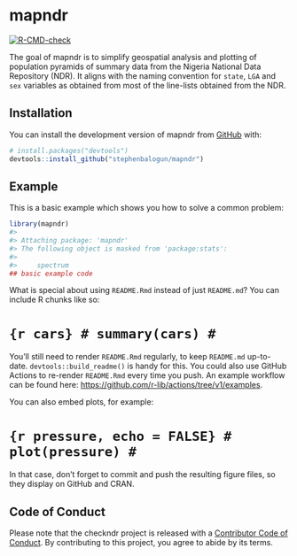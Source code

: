 
<!-- README.md is generated from README.Rmd. Please edit that file -->

# mapndr

<!-- badges: start -->

[![R-CMD-check](https://github.com/stephenbalogun/mapndr/actions/workflows/R-CMD-check.yaml/badge.svg)](https://github.com/stephenbalogun/mapndr/actions/workflows/R-CMD-check.yaml)
<!-- badges: end -->

The goal of mapndr is to simplify geospatial analysis and plotting of
population pyramids of summary data from the Nigeria National Data
Repository (NDR). It aligns with the naming convention for `state`,
`LGA` and `sex` variables as obtained from most of the line-lists
obtained from the NDR.

## Installation

You can install the development version of mapndr from
[GitHub](https://github.com/) with:

``` r
# install.packages("devtools")
devtools::install_github("stephenbalogun/mapndr")
```

## Example

This is a basic example which shows you how to solve a common problem:

``` r
library(mapndr)
#> 
#> Attaching package: 'mapndr'
#> The following object is masked from 'package:stats':
#> 
#>     spectrum
## basic example code
```

What is special about using `README.Rmd` instead of just `README.md`?
You can include R chunks like so:

# `{r cars} # summary(cars) #`

You’ll still need to render `README.Rmd` regularly, to keep `README.md`
up-to-date. `devtools::build_readme()` is handy for this. You could also
use GitHub Actions to re-render `README.Rmd` every time you push. An
example workflow can be found here:
<https://github.com/r-lib/actions/tree/v1/examples>.

You can also embed plots, for example:

# `{r pressure, echo = FALSE} # plot(pressure) #`

In that case, don’t forget to commit and push the resulting figure
files, so they display on GitHub and CRAN.

## Code of Conduct

Please note that the checkndr project is released with a [Contributor
Code of
Conduct](https://contributor-covenant.org/version/2/1/CODE_OF_CONDUCT.html).
By contributing to this project, you agree to abide by its terms.
